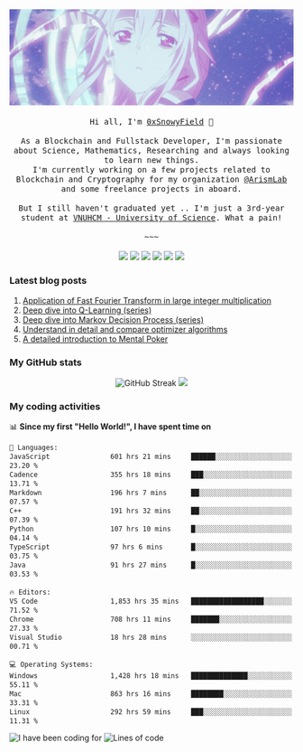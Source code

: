 <div align='center'>
<img src="./assets/banner.gif" alt="Banner" width="785" />
    <br/>
    <br/>
  <samp>
    Hi all, I'm <a href="https://snowyfield.me/">0xSnowyField</a> 🧸
    </br></br>
    As a Blockchain and Fullstack Developer, I'm passionate about Science, Mathematics, Researching and always looking to learn new things.</br> I'm currently working on a few projects related to Blockchain and Cryptography for my organization <a href="https://github.com/ArismLab">@ArismLab</a> and some freelance projects in aboard.
    </br></br>
    But I still haven't graduated yet .. I'm just a 3rd-year student at <a href="https://en.hcmus.edu.vn/">VNUHCM - University of Science</a>. What a pain!
    </br></br>~~~</br></br>
  </samp>
  <a href="https://stackoverflow.com/users/17358240/snowyfield" target="_blank"><img src="https://img.shields.io/badge/StackOverflow-F58025?style=for-the-badge&logo=stackoverflow&logoColor=white" target="_blank"></a>
  <a href = "https://wakatime.com/@SnowyField1906"><img src="https://img.shields.io/badge/-Wakatime-000000?style=for-the-badge&logo=wakatime&logoColor=white" target="_blank"></a>
  <a href="https://linkedin.com/in/NHThuan" target="_blank"><img src="https://img.shields.io/badge/-LinkedIn-0A66C2?style=for-the-badge&logo=linkedin&logoColor=white" target="_blank"></a>
  <a href="https://facebook.com/SnowyField1906" target="_blank"><img src="https://img.shields.io/badge/-Facebook-0866FF?style=for-the-badge&logo=facebook&logoColor=white" target="_blank"></a>
  <a href="https://x.com/SnowyField1906" target="_blank"><img src="https://img.shields.io/badge/-Twitter-000000?style=for-the-badge&logo=x&logoColor=white" target="_blank"></a>
  <a href="https://open.spotify.com/user/vahppk39cf5uxn1m9nyac9ope" target="_blank"><img src="https://img.shields.io/badge/-Spotify-1DB954?style=for-the-badge&logo=spotify&logoColor=white" target="_blank"></a> 
</div>

### Latest blog posts

1. [Application of Fast Fourier Transform in large integer multiplication](https://www.snowyfield.me/posts/ung-dung-fast-fourier-transform-trong-phep-nhan-so-nguyen-lon)
2. [Deep dive into Q-Learning (series)](https://www.snowyfield.me/posts/hieu-sau-ve-q-learning-phan-1)
3. [Deep dive into Markov Decision Process (series)](https://www.snowyfield.me/posts/hieu-sau-ve-markov-decision-process-phan-1)
4. [Understand in detail and compare optimizer algorithms](https://www.snowyfield.me/posts/tim-hieu-chi-tiet-va-so-sanh-cac-thuat-toan-optimizer)
5. [A detailed introduction to Mental Poker](https://www.snowyfield.me/posts/gioi-thieu-chi-tiet-ve-bai-toan-mental-poker)

### My GitHub stats

<div align="center">
  <img src="https://github-readme-streak-stats.herokuapp.com?user=SnowyFIeld1906&theme=swift&hide_border=true&date_format=M%20j%5B%2C%20Y%5D&card_width=785" alt="GitHub Streak" />
  <img src='http://github-profile-summary-cards.vercel.app/api/cards/profile-details?username=snowyfield1906&theme=swift' width='785px'/>
</div>

### My coding activities

<!--START_SECTION:waka-->

📊 **Since my first "Hello World!", I have spent time on**

```text
💬 Languages:
JavaScript               601 hrs 21 mins     ██████░░░░░░░░░░░░░░░░░░░   23.20 %
Cadence                  355 hrs 18 mins     ███░░░░░░░░░░░░░░░░░░░░░░   13.71 %
Markdown                 196 hrs 7 mins      ██░░░░░░░░░░░░░░░░░░░░░░░   07.57 %
C++                      191 hrs 32 mins     ██░░░░░░░░░░░░░░░░░░░░░░░   07.39 %
Python                   107 hrs 10 mins     █░░░░░░░░░░░░░░░░░░░░░░░░   04.14 %
TypeScript               97 hrs 6 mins       █░░░░░░░░░░░░░░░░░░░░░░░░   03.75 %
Java                     91 hrs 27 mins      █░░░░░░░░░░░░░░░░░░░░░░░░   03.53 %

🔥 Editors:
VS Code                  1,853 hrs 35 mins   ██████████████████░░░░░░░   71.52 %
Chrome                   708 hrs 11 mins     ███████░░░░░░░░░░░░░░░░░░   27.33 %
Visual Studio            18 hrs 28 mins      ░░░░░░░░░░░░░░░░░░░░░░░░░   00.71 %

💻 Operating Systems:
Windows                  1,428 hrs 18 mins   ██████████████░░░░░░░░░░░   55.11 %
Mac                      863 hrs 16 mins     ████████░░░░░░░░░░░░░░░░░   33.31 %
Linux                    292 hrs 59 mins     ███░░░░░░░░░░░░░░░░░░░░░░   11.31 %
```

![I have been coding for](http://img.shields.io/badge/I%20have%20been%20coding%20for-2%2C602%20hrs%2036%20mins-blue)  ![Lines of code](https://img.shields.io/badge/I%20have%20been%20writing-3.4%20million%20lines%20of%20code-blue)  
<!--END_SECTION:waka-->
